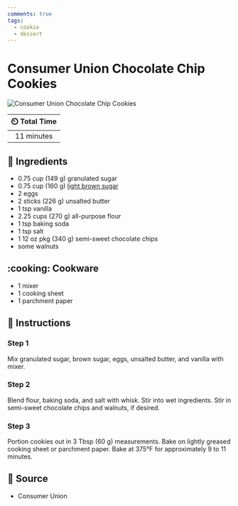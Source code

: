 ```yaml
---
comments: true
tags:
  - cookie
  - dessert
---
```

# Consumer Union Chocolate Chip Cookies

![Consumer Union Chocolate Chip Cookies](../assets/images/consumer-union-chocolate-chip-cookies.jpg)

| :timer_clock: Total Time |
|:-----------------------: |
| 11 minutes |

## :salt: Ingredients

- 0.75 cup (149 g) granulated sugar
- 0.75 cup (160 g) [light brown sugar][1]
- 2 eggs
- 2 sticks (226 g) unsalted butter
- 1 tsp vanilla
- 2.25 cups (270 g) all-purpose flour
- 1 tsp baking soda
- 1 tsp salt
- 1 12 oz pkg (340 g) semi-sweet chocolate chips
- some walnuts

## :cooking: Cookware

- 1 mixer
- 1 cooking sheet
- 1 parchment paper

## :pencil: Instructions

### Step 1

Mix granulated sugar, brown sugar, eggs, unsalted butter, and vanilla with mixer.

### Step 2

Blend flour, baking soda, and salt with whisk. Stir into wet ingredients. Stir in semi-sweet chocolate chips and
walnuts, if desired.

### Step 3

Portion cookies out in 3 Tbsp (60 g) measurements. Bake on lightly greased cooking sheet or parchment paper. Bake at
375°F for approximately 9 to 11 minutes.

## :link: Source

- Consumer Union

[1]: <../ingredients/brown-sugar.md>
